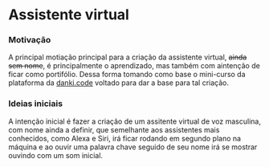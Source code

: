 # Assistente virtual

### Motivação
A principal motiação principal para a criação da assistente virtual, 
<s>ainda sem nome</s>, é principalmente o aprendizado, mas também com aintenção 
de ficar como portifólio. Dessa forma tomando como base o mini-curso da plataforma 
da [danki.code](https://cursos.dankicode.com) voltado para dar a base para tal 
criação.

### Ideias iniciais
A intenção inicial é fazer a criação de um assitente virtual de voz masculina, 
com nome ainda a definir, que semelhante aos assistentes mais conhecidos, como 
Alexa e Siri, irá ficar rodando em segundo plano na máquina e ao ouvir uma palavra 
chave seguido de seu nome irá se mostrar ouvindo com um som inicial.
